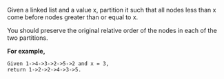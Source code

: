 Given a linked list and a value x, partition it such that all nodes less than x come before nodes greater than or equal to x.

You should preserve the original relative order of the nodes in each of the two partitions.

**For example,**
```
Given 1->4->3->2->5->2 and x = 3,
return 1->2->2->4->3->5.
```
